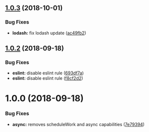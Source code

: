 ## [1.0.3](https://github.com/frontity/lazyload/compare/v1.0.2...v1.0.3) (2018-10-01)


### Bug Fixes

* **lodash:** fix lodash update ([ac49fb2](https://github.com/frontity/lazyload/commit/ac49fb2))

## [1.0.2](https://github.com/frontity/lazyload/compare/v1.0.1...v1.0.2) (2018-09-18)


### Bug Fixes

* **eslint:** disable eslint rule ([693df7a](https://github.com/frontity/lazyload/commit/693df7a))
* **eslint:** disable eslint rule ([f8cf2d2](https://github.com/frontity/lazyload/commit/f8cf2d2))

# 1.0.0 (2018-09-18)


### Bug Fixes

* **async:** removes scheduleWork and async capabilities ([7e79394](https://github.com/frontity/lazyload/commit/7e79394))
